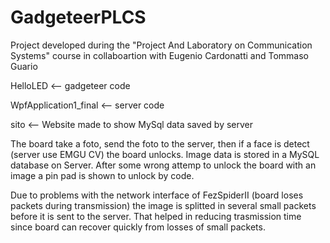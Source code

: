 # GadgeteerPLCS
Project developed during the "Project And Laboratory on Communication Systems" course
in collaboartion with Eugenio Cardonatti and Tommaso Guario

HelloLED <-- gadgeteer code

WpfApplication1_final <-- server code

sito <-- Website made to show MySql data saved by server

The board take a foto, send the foto to the server, then if a face is detect (server use EMGU CV) the board unlocks.
Image data is stored in a MySQL database on Server. 
After some wrong attemp to unlock the board with an image a pin pad is shown to unlock by code.

Due to problems with the network interface of FezSpiderII (board loses packets during transmission)
the image is splitted in several small packets before it is sent to the server. 
That helped in reducing trasmission time since board can recover quickly from losses of small packets.

